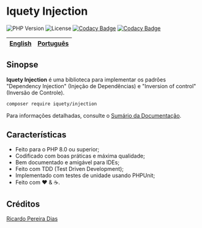 # Iquety Injection

![PHP Version](https://img.shields.io/badge/php-%5E8.0-blue)
![License](https://img.shields.io/badge/license-MIT-blue)
[![Codacy Badge](https://app.codacy.com/project/badge/Grade/813da4fc67084194bd16b5cfa44d4295)](https://www.codacy.com/gh/iquety/injection/dashboard?utm_source=github.com&amp;utm_medium=referral&amp;utm_content=iqueti/injection&amp;utm_campaign=Badge_Grade)
[![Codacy Badge](https://app.codacy.com/project/badge/Coverage/813da4fc67084194bd16b5cfa44d4295)](https://www.codacy.com/gh/iquety/injection/dashboard?utm_source=github.com&utm_medium=referral&utm_content=iqueti/injection&utm_campaign=Badge_Coverage)

[English](../../readme.md) | [Português](leiame.md)
-- | --

## Sinopse

**Iquety Injection** é uma biblioteca para implementar os padrões "Dependency Injection" (Injeção de Dependências) e "Inversion of control" (Inversão de Controle).

```bash
composer require iquety/injection
```

Para informações detalhadas, consulte o [Sumário da Documentação](indice.md).

## Características

- Feito para o PHP 8.0 ou superior;
- Codificado com boas práticas e máxima qualidade;
- Bem documentado e amigável para IDEs;
- Feito com TDD (Test Driven Development);
- Implementado com testes de unidade usando PHPUnit;
- Feito com :heart: &amp; :coffee:.

## Créditos

[Ricardo Pereira Dias](https://www.ricardopedias.com.br)

